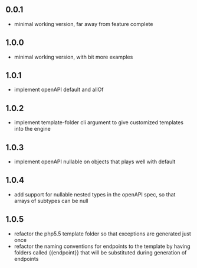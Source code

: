 ## 0.0.1

- minimal working version, far away from feature complete

## 1.0.0

- minimal working version, with bit more examples

## 1.0.1

- implement openAPI default and allOf

## 1.0.2

- implement template-folder cli argument to give customized templates into the engine

## 1.0.3

- implement openAPI nullable on objects that plays well with default

## 1.0.4

- add support for nullable nested types in the openAPI spec, so that arrays of subtypes can be null

## 1.0.5

- refactor the php5.5 template folder so that exceptions are generated just once
- refactor the naming conventions for endpoints to the template by having folders called {{endpoint}} that will be substituted during generation of endpoints 